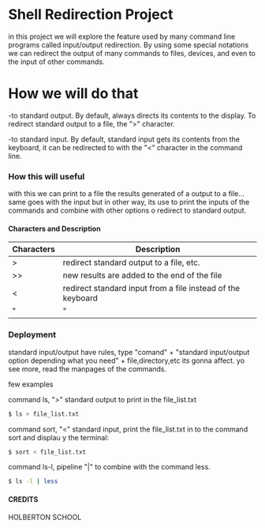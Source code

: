# Shell Redirection Project

in this project we will explore the feature used by many command line programs called input/output redirection. By using some special notations we can redirect the output of many commands to files, devices, and even to the input of other commands.

# How we will do that

-to standard output. By default, always directs its contents to the display. To redirect standard output to a file, the ">" character.

-to standard input. By default, standard input gets its contents from the keyboard, it can be redirected to with the "<" character in the command line.

### How this will useful

with this we can print to a file the results generated of a output to a file... same goes with the input but in other way, its use to print the inputs of the commands and combine with other options o redirect to standard output.

#### Characters and Description ####

| Characters | Description |
| ------ | ------ |
| > | redirect standard output to a file, etc. |
| >> | new results are added to the end of the file |
| < | redirect standard input from a file instead of the keyboard |
| "|"| pipeline connect multiple commands together |


### Deployment

standard input/output have rules, type "comand" + "standard input/output option depending what you need" + file,directory,etc its gonna affect.
yo see more, read the manpages of the commands.

few examples

command ls, ">" standard output to print in the file_list.txt
```sh
$ ls > file_list.txt
```

command sort, "<" standard input, print the file_list.txt in to the command sort and displau y the terminal:
```sh
$ sort < file_list.txt
```

command ls-l, pipeline "|" to combine with the command less.
```sh
$ ls -l | less
```
#### CREDITS

HOLBERTON SCHOOL